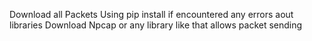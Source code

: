 Download all Packets Using pip install if encountered any errors aout libraries
Download Npcap or any library like that allows packet sending
